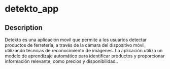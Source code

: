 # detekto_app

## Description
Detekto es una aplicación movil que permite a los usuarios detectar productos de ferretería, a través de la cámara del dispositivo móvil, utilizando técnicas de reconocimiento de imágenes. La aplicación utiliza un modelo de aprendizaje automático para identificar productos y proporcionar información relevante, como precios y disponibilidad..